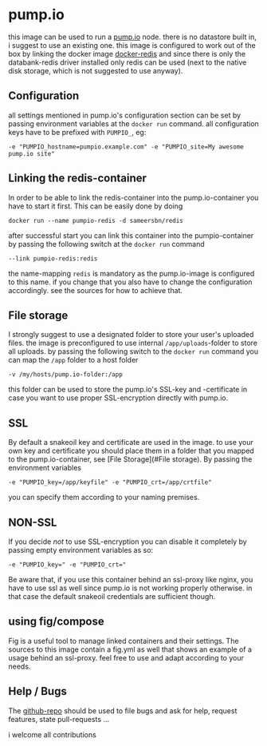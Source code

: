 # pump.io

this image can be used to run a [pump.io](http://pump.io/) node. there is no
datastore built in, i suggest to use an existing one.
this image is configured to work out of the box by linking the docker image 
[docker-redis](https://registry.hub.docker.com/u/sameersbn/redis/) and since there
is only the databank-redis driver installed only redis can be used (next to the
native disk storage, which is not suggested to use anyway).

## Configuration

all settings mentioned in pump.io's configuration section can be set by passing 
environment variables at the `docker run` command. all configuration keys have to
be prefixed with `PUMPIO_`, eg:

    -e "PUMPIO_hostname=pumpio.example.com" -e "PUMPIO_site=My awesome pump.io site"

## Linking the redis-container

In order to be able to link the redis-container into the pump.io-container you
have to start it first. This can be easily done by doing

    docker run --name pumpio-redis -d sameersbn/redis
    
after successful start you can link this container into the pumpio-container by
passing the following switch at the `docker run` command

    --link pumpio-redis:redis
    
the name-mapping `redis` is mandatory as the pump.io-image is configured to this
name. if you change that you also have to change the configuration accordingly.
see the sources for how to achieve that.

## File storage

I strongly suggest to use a designated folder to store your user's uploaded files.
the image is preconfigured to use internal `/app/uploads`-folder to store all uploads.
by passing the following switch to the `docker run` command you can map the
`/app` folder to a host folder

    -v /my/hosts/pump.io-folder:/app
    
this folder can be used to store the pump.io's SSL-key and -certificate in case
you want to use proper SSL-encryption directly with pump.io.

## SSL

By default a snakeoil key and certificate are used in the image. to use your own
key and certificate you should place them in a folder that you mapped to the
pump.io-container, see [File Storage](#File storage). By passing the environment
variables

    -e "PUMPIO_key=/app/keyfile" -e "PUMPIO_crt=/app/crtfile"
    
you can specify them according to your naming premises.

## NON-SSL

If you decide *not* to use SSL-encryption you can disable it completely by passing
empty environment variables as so:

    -e "PUMPIO_key=" -e "PUMPIO_crt="

Be aware that, if you use this container behind an ssl-proxy like nginx, you have 
to use ssl as well since pump.io is not working properly otherwise. in that case
the default snakeoil credentials are sufficient though.

## using fig/compose

Fig is a useful tool to manage linked containers and their settings. The sources
to this image contain a fig.yml as well that shows an example of a usage behind an
ssl-proxy. feel free to use and adapt according to your needs.

## Help / Bugs

The [github-repo]() should be used to file bugs and ask for help, request features,
state pull-requests ...

i welcome all contributions